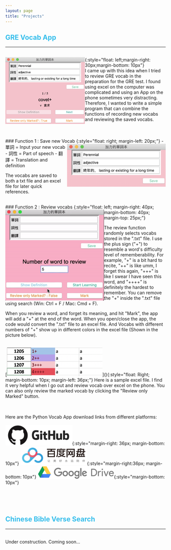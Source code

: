 ```yaml
---
layout: page
title: "Projects"
---
```

<a name="Vocab"></a>
## <span style="color:#34bdeb"> GRE Vocab App</span>
---
<br/>
<img align="Left" width="250" img src="/Projects/assets/images/Vocab_App.png" >{:style="float: left;margin-right: 30px;margin-bottom: 10px"}
<br/>
I came up with this idea when I tried to review GRE vocab in the preparation for the GRE test. I found using excel on the computer was complicated and using an App on the phone sometimes very distracting. Therefore, I wanted to write a simple program that can combine the functions of recording new vocabs and reviewing the saved vocabs.
<br/><br/><br/><br/>
### Function 1 : Save new Vocab
<img align="Right" width="310" img src="/Projects/assets/images/Vocab_App3.png" >{:style="float: right; margin-left: 20px;"}
- 單詞 = Input your new vocab
- 詞性 = Part of speech
- 翻譯 = Translation and definition

The vocabs are saved to both a txt file and an excel file for later quick references.

<br/>
### Function 2 : Review vocabs
<img align="Left" width="310" img src="/Projects/assets/images/Vocab_App_Ini.gif">{:style="float: left; margin-right: 40px; margin-bottom: 40px; margin-top: 25px;"}


The review function randomly selects vocabs stored in the ".txt" file. I use the plus sign ("+") to resemble a word's difficulty level of rememberability.
For example, "+" is a bit hard to recite, "++" is like umm, I forget this again, "+++" is like I swear I have seen this word, and "++++" is definitely the hardest to remember. You can remove the "+" inside the ".txt" file using search (Win: Ctrl + F / Mac: Cmd + F).

When you review a word, and forget its meaning, and hit "Mark", the app will add a "+" at the end of the word. When you open/close the app, the code would convert the ".txt" file to an excel file. And Vocabs with different numbers of "+" show up in different colors in the excel file (Shown in the picture below).

<br/>
[<img src="/Projects/assets/images/Vocab_App4.png" width="300">](){:style="float: Right; margin-bottom: 10px; margin-left: 36px;"}
Here is a sample excel file. I find it very helpful when I go out and review vocab over excel on the phone. You can also only review the marked vocab by clicking the "Review only Marked" button.
<br/><br/><br/>

Here are the Python Vocab App download links from different platforms:
<br/><br/>
[<img src="/Projects/assets/images/Github.png" width="210">](){:style="margin-right: 36px; margin-bottom: 10px"}
[<img src="/Projects/assets/images/百度.png" width="210" >](){:style="margin-right:36px; margin-bottom: 10px"} [<img src="/Projects/assets/images/Googledrive.png" width="240">](){:style="margin-bottom: 10px"}


<br/><br/><br/>


## <span style="color:#34bdeb"> Chinese Bible Verse Search</span>
---
<br/>
Under construction. Coming soon...
